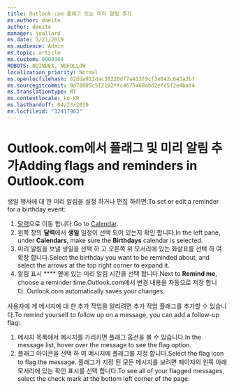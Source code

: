 ```yaml
---
title: Outlook.com 플래그 또는 미리 알림 추가
ms.author: daeite
author: daeite
manager: joallard
ms.date: 3/21/2019
ms.audience: Admin
ms.topic: article
ms.custom: 9000304
ROBOTS: NOINDEX, NOFOLLOW
localization_priority: Normal
ms.openlocfilehash: 62dda911dac38220df7a413f9cf3e042c643a2bf
ms.sourcegitcommit: 9d78905c512192ffc4675468abd2efc5f2e4baf4
ms.translationtype: MT
ms.contentlocale: ko-KR
ms.lasthandoff: 04/23/2019
ms.locfileid: "32417903"
---
```

# <a name="adding-flags-and-reminders-in-outlookcom"></a><span data-ttu-id="5abe6-102">Outlook.com에서 플래그 및 미리 알림 추가</span><span class="sxs-lookup"><span data-stu-id="5abe6-102">Adding flags and reminders in Outlook.com</span></span>

<span data-ttu-id="5abe6-103">생일 행사에 대 한 미리 알림을 설정 하거나 편집 하려면:</span><span class="sxs-lookup"><span data-stu-id="5abe6-103">To set or edit a reminder for a birthday event:</span></span>

1. <span data-ttu-id="5abe6-104">[달력](https://outlook.live.com/calendar/)으로 이동 합니다.</span><span class="sxs-lookup"><span data-stu-id="5abe6-104">Go to [Calendar](https://outlook.live.com/calendar/).</span></span>
1. <span data-ttu-id="5abe6-105">왼쪽 창의 **달력**에서 **생일** 일정이 선택 되어 있는지 확인 합니다.</span><span class="sxs-lookup"><span data-stu-id="5abe6-105">In the left pane, under **Calendars**, make sure the **Birthdays** calendar is selected.</span></span>
1. <span data-ttu-id="5abe6-106">미리 알림을 보낼 생일을 선택 하 고 오른쪽 위 모서리에 있는 화살표를 선택 하 여 확장 합니다.</span><span class="sxs-lookup"><span data-stu-id="5abe6-106">Select the birthday you want to be reminded about, and select the arrows at the top right corner to expand it.</span></span>
1. <span data-ttu-id="5abe6-107">알림 표시 \*\*\*\* 옆에 있는 미리 알림 시간을 선택 합니다.</span><span class="sxs-lookup"><span data-stu-id="5abe6-107">Next to **Remind me**, choose a reminder time.</span></span><span data-ttu-id="5abe6-108">Outlook.com에서 변경 내용을 자동으로 저장 합니다.</span><span class="sxs-lookup"><span data-stu-id="5abe6-108"> Outlook.com automatically saves your changes.</span></span>

<span data-ttu-id="5abe6-109">사용자에 게 메시지에 대 한 추가 작업을 알리려면 추가 작업 플래그를 추가할 수 있습니다.</span><span class="sxs-lookup"><span data-stu-id="5abe6-109">To remind yourself to follow up on a message, you can add a follow-up flag:</span></span>

1. <span data-ttu-id="5abe6-110">메시지 목록에서 메시지를 가리키면 플래그 옵션을 볼 수 있습니다.</span><span class="sxs-lookup"><span data-stu-id="5abe6-110">In the message list, hover over the message to see the flag option.</span></span>
1. <span data-ttu-id="5abe6-111">플래그 아이콘을 선택 하 여 메시지에 플래그를 지정 합니다.</span><span class="sxs-lookup"><span data-stu-id="5abe6-111">Select the flag icon to flag the message.</span></span> <span data-ttu-id="5abe6-112">플래그가 지정 된 모든 메시지를 보려면 페이지의 왼쪽 아래 모서리에 있는 확인 표시를 선택 합니다.</span><span class="sxs-lookup"><span data-stu-id="5abe6-112">To see all of your flagged messages, select the check mark at the bottom left corner of the page.</span></span>